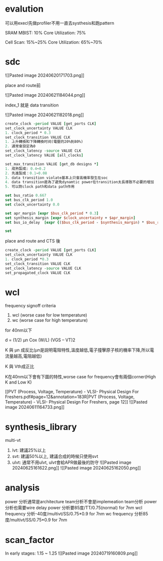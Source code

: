 # evalution
可以用execl先做profiler不用一直去systhesis和跑pattern

SRAM
MBIST: 10%
Core Utilization: 75%

Cell
Scan: 15%~25%
Core Utilization: 65%~70%
# sdc

![[Pasted image 20240620171703.png]]

place and route前


![[Pasted image 20240621184044.png]]

index_1 就是 data transition

![[Pasted image 20240621182018.png]]
``` TCL
create_clock -period VALUE [get_ports CLK]
set_clock_uncertainty VALUE CLK
1. clock_period * 0.3
set_clock_transition VALUE CLK
1. 上升轉換和下降轉換时间(電壓的20%到80%)
2. 通常會設定為0
set_clock_latency -source VALUE CLK
set_clock_latency VALUE [all_clocks]

set_max_transition VALUE [get_db designs *]
1. 成熟製成: 0.4~0.2
2. 先進製成：0.1~0.08
3. data transition violate基本上只會高機率發生在soc
4. data transition是為了避免dynamtic power在transition太長導致不必要的增加
5. 可以對clock path和data path作用

set bus_ratio 0.667
set bus_clk_period 1.0
set clock_uncertainty 0.0

set apr_margin [expr $bus_clk_period * 0.3]
set synthesis_margin [expr $clock_uncertainty + $apr_margin]
set bus_io_delay  [expr {($bus_clk_period - $synthesis_margin) * $bus_ratio}]

set 

```

place and route and CTS 後
``` TCL
create_clock -period VALUE [get_ports CLK]
set_clock_uncertainty VALUE CLK
1. clock_period *0.3
set_clock_transition VALUE CLK 
set_clock_latency -source VALUE CLK
set_propagated_clock VALUE CLK
```

# wcl

frequency signoff criteria
1. wcl (worse case for low temperature)
2. wc (worse case for high temperature)


for 40nm以下

d = (1/2) μn Cox (W/L) (VGS – VT)2

K 與 μn 成反比(μn是説明電阻特性,溫度越低,電子撞擊原子核的機率下降,所以電流量越高,電阻越低)

K 與 Vth成正比

K在40nm以下會有下圖的特性,worse case for frequency會有兩個corner(High K and Low K)

[[PVT (Process, Voltage, Temperature) - VLSI- Physical Design For Freshers.pdf#page=12&annotation=183R|PVT (Process, Voltage, Temperature) - VLSI- Physical Design For Freshers, page 12]]
![[Pasted image 20240611164733.png]]
# synthesis_library
multi-vt
1. lvt: 建議25%以上
2. svt: 建議50%以上, 建議合成的時候只使用svt
3. ulvt: 通常不用ulvt, ulvt會給APR做最後的防守
![[Pasted image 20240625161622.png]]
![[Pasted image 20240625162050.png]]

# analysis
power 分析通常是architecture team分析不會是implemeation team分析
power 分析也需要wire delay 
power 分析要85度/TT/0.75(normal) for 7nm
wcl frequency 分析-40度/multivt/SS/0.75\*0.9 for 7nm
wc frequency 分析85度/multivt/SS/0.75\*0.9 for 7nm

# scan_factor
In early stages: 1.15 ~ 1.25
![[Pasted image 20240719160809.png]]